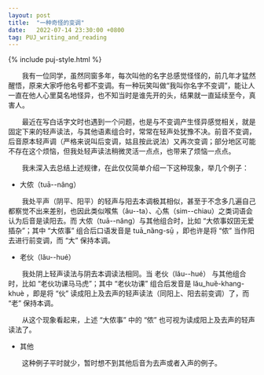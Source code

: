 ```yaml
---
layout: post
title:  "一种奇怪的变调"
date:   2022-07-14 23:30:00 +0800
tag: PUJ_writing_and_reading
---
```


{% include puj-style.html %}

&emsp;&emsp;我有一位同学，虽然同窗多年，每次叫他的名字总感觉怪怪的，前几年才猛然醒悟，原来大家呼他名号都不变调。有一种玩笑叫做“我叫你名字不变调”，能让人一直在他人心里莫名地怪异，也不知当时是谁先开的头，结果就一直延续至今，真害人。

&emsp;&emsp;最近在写白话字文时也遇到一个问题，也是与不变调产生怪异感觉相关，就是固定下来的轻声读法，与其他语素组合时，常常在轻声处犹豫不决。前音不变调，后音原本轻声调（严格来说叫后变调，姑且按此说法）又再次变调；部分地区可能不存在这个烦恼，但我处轻声读法稍微灵活一点点，也带来了烦恼一点点。

&emsp;&emsp;我未深入去总结上述规律，在此仅仅简单介绍一下这种现象，举几个例子：

+ 大侬（tuā&#x002D;&#x002D;nâng）

&emsp;&emsp;我处平声（阴平、阳平）的轻声与阳去本调极其相似，甚至于不念多几遍自己都察觉不出来差别，也因此类似喉焦（âu&#x002D;&#x002D;ta）、心焦（sim&#x002D;&#x002D;chiau）之类词语会认为后音是读阳去。而 大侬（tuā&#x002D;&#x002D;nâng）与其他组合时，比如 “大侬事奴囝无爱插杂”；其中 “大侬事” 组合后口语发音是 tuā_nȁng-sṳ̄ ，即也许是将 “侬” 当作阳去进行前变调，而 “大” 保持本调。

+ 老伙（lău&#x002D;&#x002D;hué）

&emsp;&emsp;我处阴上轻声读法与阴去本调读法相同。当 老伙（lău&#x002D;&#x002D;hué） 与其他组合时，比如 “老伙功课马马虎”；其中 “老伙功课” 组合后发音是 lău_huȅ-khang-khuè ，即是将 “伙” 读成阳上及去声的轻声读法（同阳上、阳去前变调）了，而 “老” 保持本调。

&emsp;&emsp;从这个现象看起来，上述 “大侬事” 中的 “侬” 也可视为读成阳上及去声的轻声读法了。

+ 其他

&emsp;&emsp;这种例子平时就少，暂时想不到其他后音为去声或者入声的例子。

